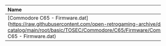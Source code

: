 |Name|Size|
|:---|---:|
|[Commodore C65 - Firmware.dat](https://raw.githubusercontent.com/open-retrogaming-archive/dat-catalog/main/root/basic/TOSEC/Commodore/C65/Firmware/Commodore C65 - Firmware.dat)|3527|
